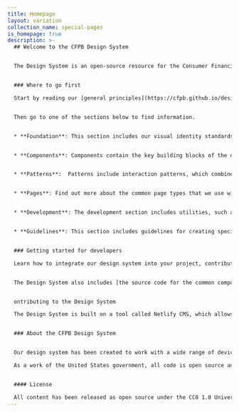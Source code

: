 ```yaml
---
title: Homepage
layout: variation
collection_name: special-pages
is_homepage: true
description: >-
  ## Welcome to the CFPB Design System 


  The Design System is an open-source resource for the Consumer Financial Protection Bureau (CFPB) teams to produce effective, accessible, and consistent products that are easy for the American public to access, use, and understand. 


  ### Where to go first

  Start by reading our [general principles](https://cfpb.github.io/design-system/foundation/general-principles), which form the strategic underpinnings for the CFPB’s design and development standards, and [accessibility principles](https://cfpb.github.io/design-system/foundation/accessibility), which lay the foundation for ensuring that web content is available for all users. 


  Then go to one of the sections below to find information.


  * **Foundation**: This section includes our visual identity standards, such as color, grid, and typography. It forms the foundation for the CFPB’s website and external-facing materials. [Browse foundation](https://cfpb.github.io/design-system/foundation/)


  * **Components**: Components contain the key building blocks of the design system that, when combined, can be used to create a website. Examples of components include buttons, text inputs, tables, and alerts. [Browse components](https://cfpb.github.io/design-system/components/)


  * **Patterns**:  Patterns include interaction patterns, which combine components into best practice design solutions in order to allow users to achieve a goal; and layout patterns, for designers to use to organize content into clear, accessible web pages. [Browse patterns](https://cfpb.github.io/design-system/patterns/)


  * **Pages**: Find out more about the common page types that we use within our content management system, which are documented for easy reference. [Browse pages](https://cfpb.github.io/design-system/pages/)


  * **Development**: The development section includes utilities, such as variables, helper classes, and mixins, and layout options, such as blocks. [Browse development](https://cfpb.github.io/design-system/development/) 


  * **Guidelines**: This section includes guidelines for creating specific product experiences not covered in other sections, such as data visualization.  [Browse guidelines](https://cfpb.github.io/design-system/guidelines/) 


  ### Getting started for developers 

  Learn how to integrate our design system into your project, contribute to the code base, and update the documentation. [Get started](https://github.com/cfpb/design-system/blob/master/CONTRIBUTING.md).


  The Design System also includes [the source code for the common components](https://github.com/cfpb/design-system) that power the design of [consumerfinance.gov](https://www.consumerfinance.gov).


  ontributing to the Design System

  The Design System is built on a tool called Netlify CMS, which allows for editing of pages in a web browser, without needing to use git or other command-line tools. Instructions for contributing are included on the DS website and all are encouraged to participate in its growth and maintenance. 


  ### About the CFPB Design System


  Our design system has been created to work with a wide range of devices and browsers. Following a modern, mobile first responsive approach, sites built with our Design System easily adapt to a wide range of screen sizes, all while carefully following accessibility best practices.

  As a work of the United States government, all code is open source and in the public domain. We encourage you to use this framework in your own projects and to contribute back.


  #### License

  All content has been released as open source under the CC0 1.0 Universal Public Domain Dedication, and we’d love for other agencies, developers, or groups to adapt it for their own use.
---
```

